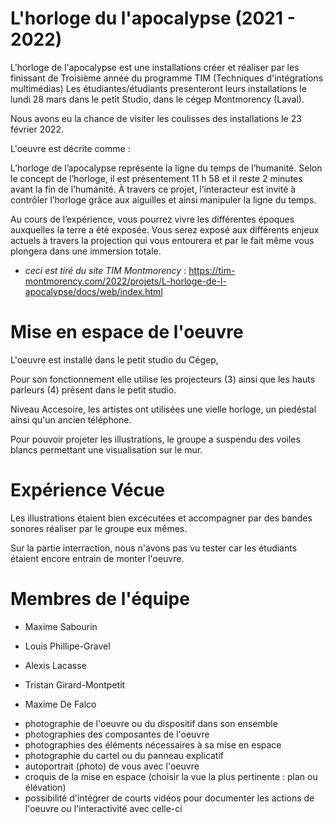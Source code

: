 # L'horloge du l'apocalypse (2021 - 2022)

L'horloge de l'apocalypse est une installations créer et réaliser par les finissant de Troisième année du programme TIM (Techniques d'intégrations multimédias)
Les étudiantes/étudiants presenteront leurs installations le lundi 28 mars dans le petit Studio, dans le cégep Montmorency (Laval).

Nous avons eu la chance de visiter les coulisses des installations le 23 février 2022.

L'oeuvre est décrite comme :

L’horloge de l’apocalypse représente la ligne du temps de l’humanité. Selon le concept de l’horloge, il est présentement 11 h 58 et il reste 2 minutes avant la fin de l’humanité. À travers ce projet, l’interacteur est invité à contrôler l’horloge grâce aux aiguilles et ainsi manipuler la ligne du temps. 

Au cours de l’expérience, vous pourrez vivre les différentes époques auxquelles la terre a été exposée. Vous serez exposé aux différents enjeux actuels à travers la projection qui vous entourera et par le fait même vous plongera dans une immersion totale.

* *ceci est tiré du site TIM Montmorency* : https://tim-montmorency.com/2022/projets/L-horloge-de-l-apocalypse/docs/web/index.html

# Mise en espace de l'oeuvre 

L'oeuvre est installé dans le petit studio du Cégep,

Pour son fonctionnement elle utilise les projecteurs (3) ainsi que les hauts parleurs (4) présent dans le petit studio.

Niveau Accesoire, les artistes ont utilisées une vielle horloge, un piedéstal ainsi qu'un ancien téléphone. 

Pour pouvoir projeter les illustrations, le groupe a suspendu des voiles blancs permettant une visualisation sur le mur.

# Expérience Vécue 

Les illustrations étaient bien excécutées et accompagner par des bandes sonores réaliser par le groupe eux mêmes.

Sur la partie interraction, nous n'avons pas vu tester car les étudiants étaient encore entrain de monter l'oeuvre.





# Membres de l'équipe 

* Maxime Sabourin 

* Louis Phillipe-Gravel 

* Alexis Lacasse  

* Tristan Girard-Montpetit 

* Maxime De Falco 









- photographie de l'oeuvre ou du dispositif dans son ensemble
- photographies des composantes de l'oeuvre
- photographies des éléments nécessaires à sa mise en espace
- photographie du cartel ou du panneau explicatif
- autoportrait (photo) de vous avec l'oeuvre
- croquis de la mise en espace (choisir la vue la plus pertinente : plan ou élévation)
- possibilité d'intégrer de courts vidéos pour documenter les actions de l'oeuvre ou l'interactivité avec celle-ci
